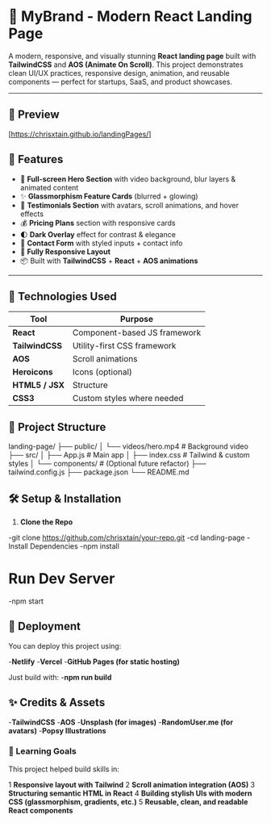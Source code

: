 # 🚀 MyBrand - Modern React Landing Page

A modern, responsive, and visually stunning **React landing page** built with **TailwindCSS** and **AOS (Animate On Scroll)**. This project demonstrates clean UI/UX practices, responsive design, animation, and reusable components — perfect for startups, SaaS, and product showcases.

---

## 📸 Preview

[https://chrisxtain.github.io/landingPages/]

## 🧩 Features

- 🎨 **Full-screen Hero Section** with video background, blur layers & animated content
- ✨ **Glassmorphism Feature Cards** (blurred + glowing)
- 🧍 **Testimonials Section** with avatars, scroll animations, and hover effects
- 💰 **Pricing Plans** section with responsive cards
- 🌓 **Dark Overlay** effect for contrast & elegance
- 📩 **Contact Form** with styled inputs + contact info
- 📱 **Fully Responsive Layout**
- 📦 Built with **TailwindCSS** + **React** + **AOS animations**

---

## 🔧 Technologies Used

| Tool            | Purpose                      |
| --------------- | ---------------------------- |
| **React**       | Component-based JS framework |
| **TailwindCSS** | Utility-first CSS framework  |
| **AOS**         | Scroll animations            |
| **Heroicons**   | Icons (optional)             |
| **HTML5 / JSX** | Structure                    |
| **CSS3**        | Custom styles where needed   |

## 📂 Project Structure

landing-page/ ├── public/ │ └── videos/hero.mp4 # Background video ├── src/ │ ├── App.js # Main app │ ├── index.css # Tailwind & custom styles │ └── components/ # (Optional future refactor) ├── tailwind.config.js ├── package.json └── README.md

## 🛠️ Setup & Installation

1. **Clone the Repo**

-git clone https://github.com/chrisxtain/your-repo.git
-cd landing-page
-Install Dependencies
-npm install

# Run Dev Server

-npm start

## 🧪 Deployment

You can deploy this project using:

-**Netlify** -**Vercel** -**GitHub Pages (for static hosting)**

Just build with: -**npm run build**

## ✨ Credits & Assets

-**TailwindCSS** -**AOS** -**Unsplash (for images)** -**RandomUser.me (for avatars)** -**Popsy Illustrations**

### 🧠 Learning Goals

This project helped build skills in:

1 **Responsive layout with Tailwind**
2 **Scroll animation integration (AOS)**
3 **Structuring semantic HTML in React**
4 **Building stylish UIs with modern CSS (glassmorphism, gradients, etc.)**
5 **Reusable, clean, and readable React components**
